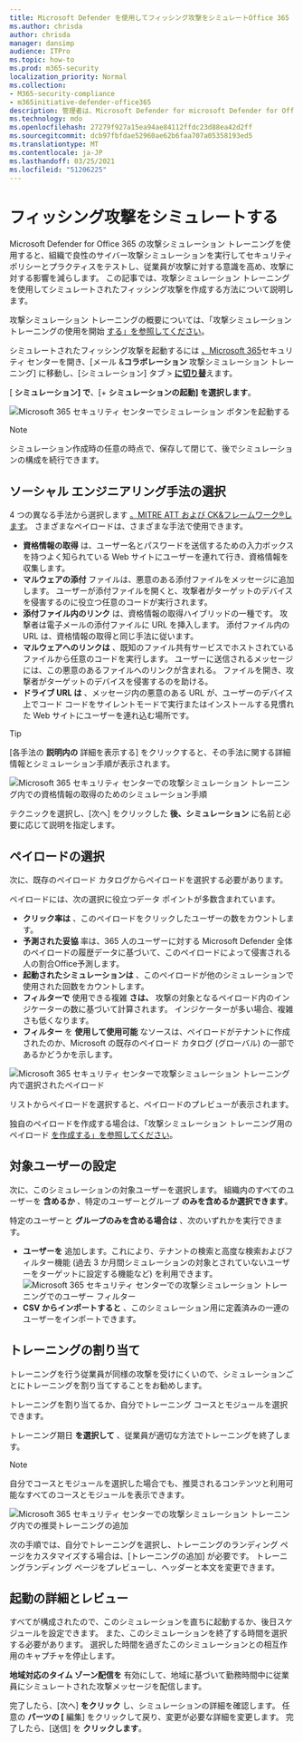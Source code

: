```yaml
---
title: Microsoft Defender を使用してフィッシング攻撃をシミュレートOffice 365
ms.author: chrisda
author: chrisda
manager: dansimp
audience: ITPro
ms.topic: how-to
ms.prod: m365-security
localization_priority: Normal
ms.collection:
- M365-security-compliance
- m365initiative-defender-office365
description: 管理者は、Microsoft Defender for microsoft Defender for Office 365 を使用して、フィッシング攻撃をシミュレートし、フィッシング防止に関するユーザーをトレーニングする方法について説明します。
ms.technology: mdo
ms.openlocfilehash: 27279f927a15ea94ae84112ffdc23d88ea42d2ff
ms.sourcegitcommit: dcb97fbfdae52960ae62b6faa707a05358193ed5
ms.translationtype: MT
ms.contentlocale: ja-JP
ms.lasthandoff: 03/25/2021
ms.locfileid: "51206225"
---
```

# <a name="simulate-a-phishing-attack"></a>フィッシング攻撃をシミュレートする

Microsoft Defender for Office 365 の攻撃シミュレーション トレーニングを使用すると、組織で良性のサイバー攻撃シミュレーションを実行してセキュリティ ポリシーとプラクティスをテストし、従業員が攻撃に対する意識を高め、攻撃に対する影響を減らします。 この記事では、攻撃シミュレーション トレーニングを使用してシミュレートされたフィッシング攻撃を作成する方法について説明します。

攻撃シミュレーション トレーニングの概要については、「攻撃シミュレーション トレーニングの使用を開始 [する」を参照してください](attack-simulation-training-get-started.md)。

シミュレートされたフィッシング攻撃を起動するには [、Microsoft 365](https://security.microsoft.com/)セキュリティ センターを開き、[メール &**コラボレーション** 攻撃シミュレーション トレーニング] に移動し、[シミュレーション] タブ \> [**に切り替**](https://security.microsoft.com/attacksimulator?viewid=simulations)えます。

[ **シミュレーション] で**、[+ **シミュレーションの起動] を選択します**。

![Microsoft 365 セキュリティ センターでシミュレーション ボタンを起動する](../../media/attack-sim-preview-launch.png)

> [!NOTE]
> シミュレーション作成時の任意の時点で、保存して閉じて、後でシミュレーションの構成を続行できます。

## <a name="selecting-a-social-engineering-technique"></a>ソーシャル エンジニアリング手法の選択

4 つの異なる手法から選択します [。MITRE ATT および CK&フレームワーク®します](https://attack.mitre.org/techniques/enterprise/)。 さまざまなペイロードは、さまざまな手法で使用できます。

- **資格情報の取得** は、ユーザー名とパスワードを送信するための入力ボックスを持つよく知られている Web サイトにユーザーを連れて行き、資格情報を収集します。
- **マルウェアの添付** ファイルは、悪意のある添付ファイルをメッセージに追加します。 ユーザーが添付ファイルを開くと、攻撃者がターゲットのデバイスを侵害するのに役立つ任意のコードが実行されます。
- **添付ファイル内のリンク** は、資格情報の取得ハイブリッドの一種です。 攻撃者は電子メールの添付ファイルに URL を挿入します。 添付ファイル内の URL は、資格情報の取得と同じ手法に従います。
- **マルウェアへのリンクは** 、既知のファイル共有サービスでホストされているファイルから任意のコードを実行します。 ユーザーに送信されるメッセージには、この悪意のあるファイルへのリンクが含まれる。 ファイルを開き、攻撃者がターゲットのデバイスを侵害するのを助ける。
- **ドライブ URL は** 、メッセージ内の悪意のある URL が、ユーザーのデバイス上でコード コードをサイレントモードで実行またはインストールする見慣れた Web サイトにユーザーを連れ込む場所です。

> [!TIP]
> [各手法の **説明内の** 詳細を表示する] をクリックすると、その手法に関する詳細情報とシミュレーション手順が表示されます。
>
> ![Microsoft 365 セキュリティ センターでの攻撃シミュレーション トレーニング内での資格情報の取得のためのシミュレーション手順](../../media/attack-sim-preview-sim-steps.png)

テクニックを選択し、[次へ] をクリックした **後、シミュレーション** に名前と必要に応じて説明を指定します。

## <a name="selecting-a-payload"></a>ペイロードの選択

次に、既存のペイロード カタログからペイロードを選択する必要があります。

ペイロードには、次の選択に役立つデータ ポイントが多数含まれています。

- **クリック率は** 、このペイロードをクリックしたユーザーの数をカウントします。
- **予測された妥協** 率は、365 人のユーザーに対する Microsoft Defender 全体のペイロードの履歴データに基づいて、このペイロードによって侵害される人の割合Office予測します。
- **起動されたシミュレーションは** 、このペイロードが他のシミュレーションで使用された回数をカウントします。
- **フィルターで** 使用できる複雑 **さは、** 攻撃の対象となるペイロード内のインジケーターの数に基づいて計算されます。 インジケーターが多い場合、複雑さも低くなります。
- **フィルター** を **使用して使用可能** なソースは、ペイロードがテナントに作成されたのか、Microsoft の既存のペイロード カタログ (グローバル) の一部であるかどうかを示します。

![Microsoft 365 セキュリティ センターで攻撃シミュレーション トレーニング内で選択されたペイロード](../../media/attack-sim-preview-select-payload.png)

リストからペイロードを選択すると、ペイロードのプレビューが表示されます。

独自のペイロードを作成する場合は、「攻撃シミュレーション トレーニング用のペイロード [を作成する」を参照してください](attack-simulation-training-payloads.md)。

## <a name="audience-targeting"></a>対象ユーザーの設定

次に、このシミュレーションの対象ユーザーを選択します。 組織内のすべてのユーザーを **含めるか** 、特定のユーザーとグループ **のみを含めるか選択できます**。

特定のユーザーと **グループのみを含める場合は** 、次のいずれかを実行できます。

- **ユーザーを** 追加します。これにより、テナントの検索と高度な検索およびフィルター機能 (過去 3 か月間シミュレーションの対象とされていないユーザーをターゲットに設定する機能など) を利用できます。
  ![Microsoft 365 セキュリティ センターでの攻撃シミュレーション トレーニングでのユーザー フィルター](../../media/attack-sim-preview-user-targeting.png)
- **CSV からインポートすると** 、このシミュレーション用に定義済みの一連のユーザーをインポートできます。

## <a name="assigning-training"></a>トレーニングの割り当て

トレーニングを行う従業員が同様の攻撃を受けにくいので、シミュレーションごとにトレーニングを割り当てすることをお勧めします。

トレーニングを割り当てるか、自分でトレーニング コースとモジュールを選択できます。

トレーニング期日 **を選択して** 、従業員が適切な方法でトレーニングを終了します。

> [!NOTE]
> 自分でコースとモジュールを選択した場合でも、推奨されるコンテンツと利用可能なすべてのコースとモジュールを表示できます。
>
> ![Microsoft 365 セキュリティ センターでの攻撃シミュレーション トレーニング内での推奨トレーニングの追加](../../media/attack-sim-preview-add-training.png)

次の手順では、自分でトレーニングを選択し、トレーニングのランディング ページをカスタマイズする場合は、[トレーニングの追加] が必要です。 トレーニングランディング ページをプレビューし、ヘッダーと本文を変更できます。

## <a name="launch-details-and-review"></a>起動の詳細とレビュー

すべてが構成されたので、このシミュレーションを直ちに起動するか、後日スケジュールを設定できます。 また、このシミュレーションを終了する時間を選択する必要があります。 選択した時間を過ぎたこのシミュレーションとの相互作用のキャプチャを停止します。

**地域対応のタイム ゾーン配信を** 有効にして、地域に基づいて勤務時間中に従業員にシミュレートされた攻撃メッセージを配信します。

完了したら、[次へ] **をクリック** し、シミュレーションの詳細を確認します。 任意の **パーツの [** 編集] をクリックして戻り、変更が必要な詳細を変更します。 完了したら、[送信] を **クリックします**。
